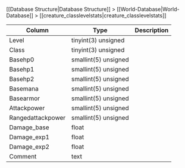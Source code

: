[[Database Structure|Database Structure]] > [[World-Database|World-Database]] > [[creature_classlevelstats|creature_classlevelstats]]

Column | Type | Description
--- | --- | ---
Level | tinyint(3) unsigned | 
Class | tinyint(3) unsigned | 
Basehp0 | smallint(5) unsigned | 
Basehp1 | smallint(5) unsigned | 
Basehp2 | smallint(5) unsigned | 
Basemana | smallint(5) unsigned | 
Basearmor | smallint(5) unsigned | 
Attackpower | smallint(5) unsigned | 
Rangedattackpower | smallint(5) unsigned | 
Damage_base | float | 
Damage_exp1 | float | 
Damage_exp2 | float | 
Comment | text | 
